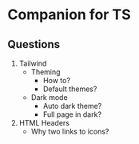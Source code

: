 # Companion for TS

## Questions

1. Tailwind
   - Theming
     - How to?
     - Default themes?
   - Dark mode
     - Auto dark theme?
     - Full page in dark?
2. HTML Headers
   - Why two links to icons?
